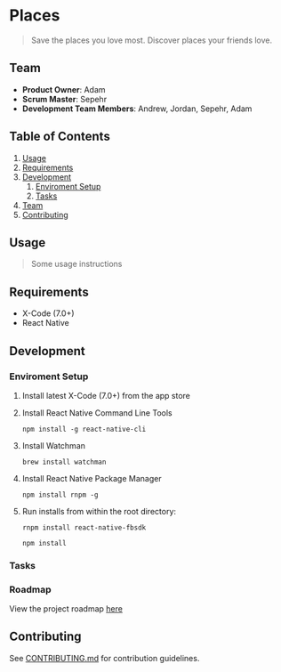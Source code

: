 # Places

> Save the places you love most.
> Discover places your friends love.

## Team

  - __Product Owner__: Adam
  - __Scrum Master__: Sepehr
  - __Development Team Members__: Andrew, Jordan, Sepehr, Adam

## Table of Contents

1. [Usage](#usage)
1. [Requirements](#requirements)
1. [Development](#development)
    1. [Enviroment Setup](#enviroment-setup)
    1. [Tasks](#tasks)
1. [Team](#team)
1. [Contributing](#contributing)

## Usage

> Some usage instructions

## Requirements

- X-Code (7.0+)
- React Native

## Development

### Enviroment Setup

1. Install latest X-Code (7.0+) from the app store

1. Install React Native Command Line Tools

   ```
   npm install -g react-native-cli
   ```
1. Install Watchman 

   ```
   brew install watchman
   ```
1. Install React Native Package Manager 

   ```
   npm install rnpm -g
   ```
2. Run installs from within the root directory:

	```
	rnpm install react-native-fbsdk
	```
	```
	npm install
	```

### Tasks

### Roadmap

View the project roadmap [here](https://waffle.io/hr43-thesis/places/join)


## Contributing

See [CONTRIBUTING.md](CONTRIBUTING.md) for contribution guidelines.
